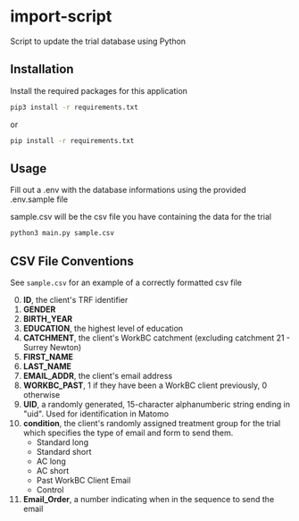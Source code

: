 # import-script

Script to update the trial database using Python

## Installation

Install the required packages for this application

```bash
pip3 install -r requirements.txt
```
or
```bash
pip install -r requirements.txt
```

## Usage

Fill out a .env with the database informations using the provided .env.sample file

sample.csv will be the csv file you have containing the data for the trial

```bash
python3 main.py sample.csv
```

## CSV File Conventions
See ```sample.csv``` for an example of a correctly formatted csv file

0. **ID**, the client's TRF identifier
1. **GENDER**
2. **BIRTH_YEAR**
3. **EDUCATION**, the highest level of education
4. **CATCHMENT**, the client's WorkBC catchment (excluding catchment 21 - Surrey Newton)
5. **FIRST_NAME**
6. **LAST_NAME**
7. **EMAIL_ADDR**, the client's email address
8. **WORKBC_PAST**, 1 if they have been a WorkBC client previously, 0 otherwise
9. **UID**, a randomly generated, 15-character alphanumberic string ending in "uid". Used for identification in Matomo
10. **condition**, the client's randomly assigned treatment group for the trial which specifies the type of email and form to send them.
    - Standard long
    - Standard short
    - AC long
    - AC short
    - Past WorkBC Client Email
    - Control
11. **Email_Order**, a number indicating when in the sequence to send the email
